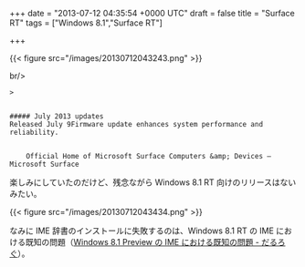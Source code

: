 
+++
date = "2013-07-12 04:35:54 +0000 UTC"
draft = false
title = "Surface RT"
tags = ["Windows 8.1","Surface RT"]

+++


{{< figure src="/images/20130712043243.png"  >}}

br/>


    >
        

    ##### July 2013 updates
    Released July 9Firmware update enhances system performance and reliability.


        Official Home of Microsoft Surface Computers &amp; Devices – Microsoft Surface
    
楽しみにしていたのだけど、残念ながら Windows 8.1 RT 向けのリリースはないみたい。

{{< figure src="/images/20130712043434.png"  >}}

なみに IME 辞書のインストールに失敗するのは、Windows 8.1 RT の IME における既知の問題（<a href="https://blog.daruyanagi.jp/entry/2013/07/10/053339">Windows 8.1 Preview の IME における既知の問題 - だるろぐ</a>）。


